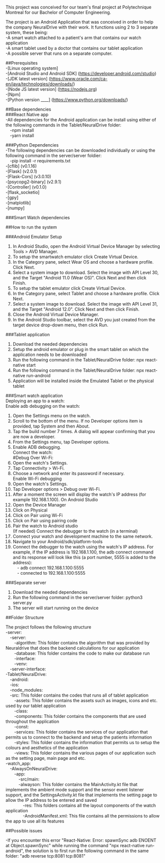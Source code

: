 This project was conceived for our team's final project at Polytechnique Montreal for our Bachelor of Computer Engineering.  
  
The project is an Android Application that was conceived in order to help the company NeuralDrive with their work. It functions using 2 to 3 separate system, these being:   
-A smart watch attached to a patient's arm that contains our watch application  
-A smart tablet used by a doctor that contains our tablet application  
-A possible server that runs on a separate computer.  
  
##Prerequisites  
-[Linux operating system]  
-[Android Studio and Android SDK] (https://developer.android.com/studio)  
-[JDK latest version] (https://www.oracle.com/ca-en/java/technologies/downloads/)  
-[Node JS latest version] (https://nodejs.org)  
-[Npm]  
-[Python version ____] (https://www.python.org/downloads/)  
<!-- -[Insert here for watch app]  
-[Insert here for watch app] -->  
  
##Base dependencies  
###React Native app  
-All dependencies for the Android application can be install using either of the following commands in the Tablet/NeuralDrive folder:  
&emsp;-npm install  
&emsp;-yarn install  
  
###Python Dependencies  
-The following dependencies can be downloaded individually or using the following command in the server/server foldier:  
&emsp;-pip install -r requirements.txt  
-[cflib] (v0.1.16)  
-[Flask] (v2.0.1)  
-[Flask-Cors] (v3.0.10)  
-[psycopg2-binary] (v2.9.1)  
-[Controller] (v0.1.0)  
-[flask_socketio]  
-[gpy]  
-[matplotlib]  
-[numpy]  
  
###Smart Watch dependencies  
  
  
##How to run the system  
  
###Android Emulator Setup  
1. In Android Studio, open the Android Virtual Device Manager by selecting Tools > AVD Manager.  
2. To setup the smartwatch emulator click Create Virtual Device.  
3. In the Category pane, select Wear OS and choose a hardware profile. Click Next.  
4. Select a system image to download. Select the image with API Level 30, and the Target "Android 11.0 (Wear OS)". Click Next and then click Finish.    
5. To setup the tablet emulator click Create Virtual Device.    
6. In the Category pane, select Tablet and choose a hardware profile. Click Next.  
7. Select a system image to download. Select the image with API Level 31, and the Target "Android 12.0". Click Next and then click Finish.  
8. Close the Android Virtual Device Manager.  
9. In the Android Studio toolbar, select the AVD you just created from the target device drop-down menu, then click Run.  
  
###Tablet application  
1. Download the needed dependencies    
2. Setup the android emulator or plug in the smart tablet on which the application needs to be downloaded  
3. Run the following command in the Tablet/NeuralDrive folder: npx react-native start  
4. Run the following command in the Tablet/NeuralDrive folder: npx react-native run-android  
5. Application will be installed inside the Emulated Tablet or the physical tablet  
  
###Smart watch application  
Deploying an app to a watch:  
Enable adb debugging on the watch:  
1. Open the Settings menu on the watch.  
2. Scroll to the bottom of the menu. If no Developer options item is provided, tap System and then About.  
3. Tap the build number 7 times. A dialog will appear confirming that you are now a developer.  
4. From the Settings menu, tap Developer options.  
5. Enable ADB debugging.  
Connect the watch:  
#Debug Over Wi-Fi:  
1. Open the watch's Settings.  
2. Tap Connectivity > Wi-Fi.  
3. Choose a network and enter its password if necessary.  
Enable Wi-Fi debugging  
4. Open the watch's Settings.  
5. Tap Developer options > Debug over Wi-Fi.  
6. After a moment the screen will display the watch's IP address (for example 192.168.1.100). 
On Android Studio  
7. Open the Device Manager  
8. Click on Physical  
9. Click on Pair using Wi-Fi  
10. Click on Pair using pairing code  
11. Pair the watch to Android studio  
(If needed) Connect the debugger to the watch (in a terminal)  
7. Connect your watch and development machine to the same network.  
8. Navigate to your Android/sdk/platform-tools  
9. Connect the debugger to the watch using the watch's IP address. For example, if the IP address is 192.168.1.100, the adb connect command and its response will look like this (a port number, 5555 is added to the address):  
&emsp;- adb connect 192.168.1.100:5555  
&emsp;- connected to 192.168.1.100:5555  
  
###Separate server  
1. Download the needed dependencies  
2. Run the following command in the server/server folder: python3 server.py  
3. The server will start running on the device  
  
  
##Folder Structure  
  
The project follows the following structure  
-server:   
&emsp;-server:  
&emsp;&emsp;-algorithm: This folder contains the algorithm that was provided by Neuraldrive that does the backend calculations for our application  
&emsp;&emsp;-database: This folder contains the code to make our database run  
&emsp;&emsp;-interface:  
&emsp;&emsp;-venv:  
&emsp;-server-interface:  
-Tablet/NeuralDrive:  
&emsp;-android:  
&emsp;-ios:  
&emsp;-node_modules:  
&emsp;-src: This folder contains the codes that runs all of tablet application  
&emsp;&emsp;-assets: This folder contains the assets such as images, icons and etc. used by our tablet application  
&emsp;&emsp;-class:   
&emsp;&emsp;-components: This folder contains the components that are used throughout the application  
&emsp;&emsp;-const:  
&emsp;&emsp;-services: This folder contains the services of our application that permits us to connect to the backend and setup the patients information  
&emsp;&emsp;-styles: This folder contains the information that permits us to setup the colours and aesthetics of the application  
&emsp;&emsp;-views: This folder contains the various pages of our application such as the setting page, main page and etc.  
-watch_app:  
&emsp;-AlwaysOnNeuralDrive:  
&emsp;&emsp;-app:  
&emsp;&emsp;&emsp;-src/main:  
&emsp;&emsp;&emsp;-alwayson: This folder contains the MainActivity.kt file that implements the ambient mode support and the sensor event listener support, and the SettingsActivity.kt file that implements the setting page to allow the IP address to be entered and saved  
&emsp;&emsp;&emsp;&emsp;-res: This folders contains all the layout components of the watch application  
&emsp;&emsp;&emsp;&emsp;-AndroidManifest.xml: This file contains all the permissions to allow the app to use all its features  
  
  
   
  
##Possible issues  
  
-If you encounter this error "React-Native: Error: spawnSync adb ENOENT at Object.spawnSync" while running the command "npx react-native run-android", the solution is to first run the following command in the same folder: "adb reverse tcp:8081 tcp:8081"  
